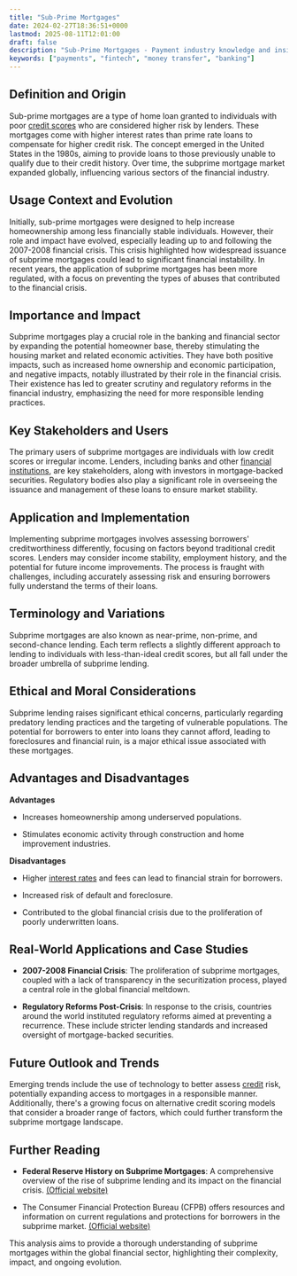 ```yaml
---
title: "Sub-Prime Mortgages"
date: 2024-02-27T18:36:51+0000
lastmod: 2025-08-11T12:01:00
draft: false
description: "Sub-Prime Mortgages - Payment industry knowledge and insights"
keywords: ["payments", "fintech", "money transfer", "banking"]
---
```


## Definition and Origin

Sub-prime mortgages are a type of home loan granted to individuals with poor [credit scores](https://faisalkhanllc.xyz/resources/payments-wiki/c/credit-score/) who are considered higher risk by lenders. These mortgages come with higher interest rates than prime rate loans to compensate for higher credit risk. The concept emerged in the United States in the 1980s, aiming to provide loans to those previously unable to qualify due to their credit history. Over time, the subprime mortgage market expanded globally, influencing various sectors of the financial industry.

## Usage Context and Evolution

Initially, sub-prime mortgages were designed to help increase homeownership among less financially stable individuals. However, their role and impact have evolved, especially leading up to and following the 2007-2008 financial crisis. This crisis highlighted how widespread issuance of subprime mortgages could lead to significant financial instability. In recent years, the application of subprime mortgages has been more regulated, with a focus on preventing the types of abuses that contributed to the financial crisis.

## Importance and Impact

Subprime mortgages play a crucial role in the banking and financial sector by expanding the potential homeowner base, thereby stimulating the housing market and related economic activities. They have both positive impacts, such as increased home ownership and economic participation, and negative impacts, notably illustrated by their role in the financial crisis. Their existence has led to greater scrutiny and regulatory reforms in the financial industry, emphasizing the need for more responsible lending practices.

## Key Stakeholders and Users

The primary users of subprime mortgages are individuals with low credit scores or irregular income. Lenders, including banks and other [financial institutions](https://faisalkhanllc.xyz/resources/payments-wiki/f/financial-institution-fi/), are key stakeholders, along with investors in mortgage-backed securities. Regulatory bodies also play a significant role in overseeing the issuance and management of these loans to ensure market stability.

## Application and Implementation

Implementing subprime mortgages involves assessing borrowers' creditworthiness differently, focusing on factors beyond traditional credit scores. Lenders may consider income stability, employment history, and the potential for future income improvements. The process is fraught with challenges, including accurately assessing risk and ensuring borrowers fully understand the terms of their loans.

## Terminology and Variations

Subprime mortgages are also known as near-prime, non-prime, and second-chance lending. Each term reflects a slightly different approach to lending to individuals with less-than-ideal credit scores, but all fall under the broader umbrella of subprime lending.

## Ethical and Moral Considerations

Subprime lending raises significant ethical concerns, particularly regarding predatory lending practices and the targeting of vulnerable populations. The potential for borrowers to enter into loans they cannot afford, leading to foreclosures and financial ruin, is a major ethical issue associated with these mortgages.

## Advantages and Disadvantages

**Advantages**

- Increases homeownership among underserved populations.

- Stimulates economic activity through construction and home improvement industries.

**Disadvantages**

- Higher [interest rates](https://faisalkhanllc.xyz/resources/payments-wiki/i/interest/) and fees can lead to financial strain for borrowers.

- Increased risk of default and foreclosure.

- Contributed to the global financial crisis due to the proliferation of poorly underwritten loans.

## Real-World Applications and Case Studies

- **2007-2008 Financial Crisis**: The proliferation of subprime mortgages, coupled with a lack of transparency in the securitization process, played a central role in the global financial meltdown.

- **Regulatory Reforms Post-Crisis**: In response to the crisis, countries around the world instituted regulatory reforms aimed at preventing a recurrence. These include stricter lending standards and increased oversight of mortgage-backed securities.

## Future Outlook and Trends

Emerging trends include the use of technology to better assess [credit](https://faisalkhanllc.xyz/resources/payments-wiki/c/credit/) risk, potentially expanding access to mortgages in a responsible manner. Additionally, there's a growing focus on alternative credit scoring models that consider a broader range of factors, which could further transform the subprime mortgage landscape.

## Further Reading

- **Federal Reserve History on Subprime Mortgages**: A comprehensive overview of the rise of subprime lending and its impact on the financial crisis. [(Official website)](https://www.federalreserve.gov/newsevents/testimony/braunstein20070327a.htm)

- The Consumer Financial Protection Bureau (CFPB) offers resources and information on current regulations and protections for borrowers in the subprime market. [(Official website)](https://faisalkhanllc.xyz/resources/payments-wiki/c/consumer-financial-protection-bureau-cfpb/)

This analysis aims to provide a thorough understanding of subprime mortgages within the global financial sector, highlighting their complexity, impact, and ongoing evolution.